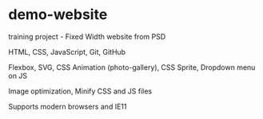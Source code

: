 # demo-website

training project - Fixed Width website from PSD

HTML, CSS, JavaScript, Git, GitHub

Flexbox, SVG, CSS Animation (photo-gallery), CSS Sprite, Dropdown menu on JS

Image optimization, Minify CSS and JS files

Supports modern browsers and IE11